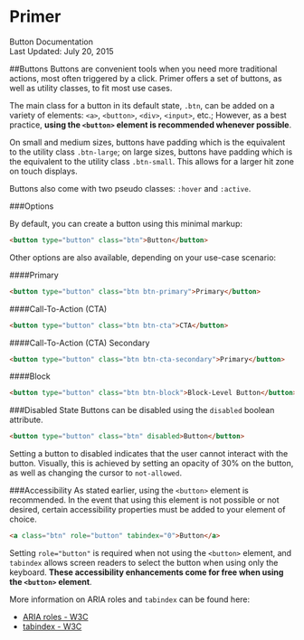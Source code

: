 Primer
===
Button Documentation  
Last Updated: July 20, 2015

##Buttons
Buttons are convenient tools when you need more traditional actions, most often triggered by a click. Primer offers a set of buttons, as well as utility classes, to fit most use cases.

The main class for a button in its default state, `.btn`, can be added on a variety of elements: `<a>`, `<button>`, `<div>`, `<input>`, etc.; However, as a best practice, **using the `<button>` element is recommended whenever possible**.

On small and medium sizes, buttons have padding which is the equivalent to the utility class `.btn-large`; on large sizes, buttons have padding which is the equivalent to the utility class `.btn-small`. This allows for a larger hit zone on touch displays.

Buttons also come with two pseudo classes: `:hover` and `:active`.

###Options

By default, you can create a button using this minimal markup:

```html
<button type="button" class="btn">Button</button>
```

Other options are also available, depending on your use-case scenario:

####Primary

```html
<button type="button" class="btn btn-primary">Primary</button>
```

####Call-To-Action (CTA)

```html
<button type="button" class="btn btn-cta">CTA</button>
```

####Call-To-Action (CTA) Secondary

```html
<button type="button" class="btn btn-cta-secondary">Primary</button>
```

####Block
```html
<button type="button" class="btn btn-block">Block-Level Button</button>
```

###Disabled State
Buttons can be disabled using the `disabled` boolean attribute.

```html
<button type="button" class="btn" disabled>Button</button>
```

Setting a button to disabled indicates that the user cannot interact with the button. Visually, this is achieved by setting an opacity of 30% on the button, as well as changing the cursor to `not-allowed`.

###Accessibility
As stated earlier, using the `<button>` element is recommended. In the event that using this element is not possible or not desired, certain accessibility properties must be added to your element of choice.

```html
<a class="btn" role="button" tabindex="0">Button</a>
```

Setting `role="button"` is required when not using the `<button>` element, and `tabindex` allows screen readers to select the button when using only the keyboard. **These accessibility enhancements come for free when using the `<button>` element**.

More information on ARIA roles and `tabindex` can be found here:

- [ARIA roles - W3C](http://www.w3.org/TR/wai-aria/)
- [tabindex - W3C](http://www.w3.org/TR/html401/interact/forms.html#h-17.11.1)